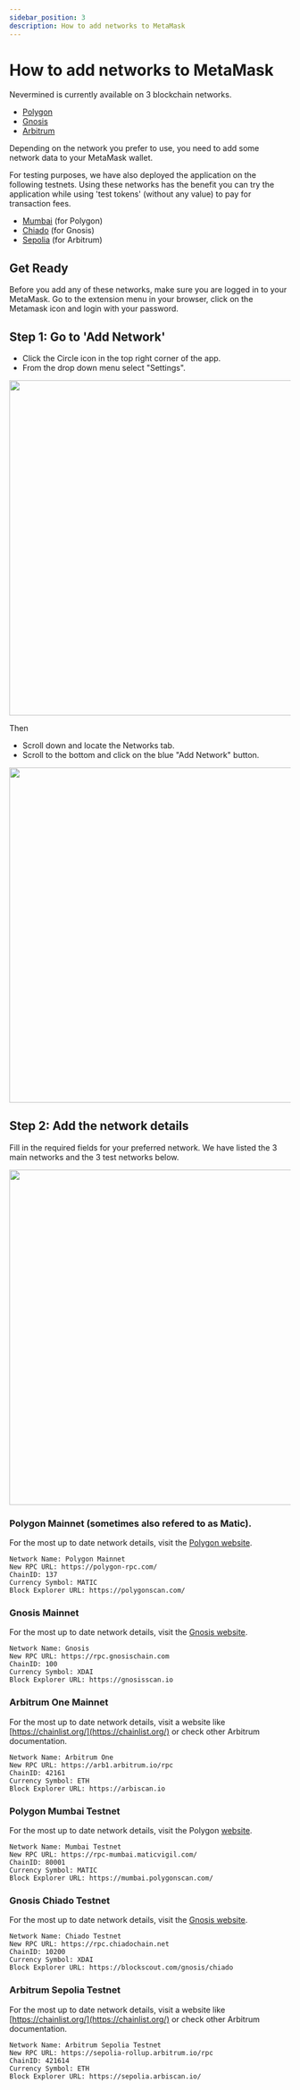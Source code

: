 ```yaml
---
sidebar_position: 3
description: How to add networks to MetaMask
---
```


# How to add networks to MetaMask

Nevermined is currently available on 3 blockchain networks. 
- [Polygon](https://matic.nevermined.app/)
- [Gnosis](https://gnosis.nevermined.app/)
- [Arbitrum](https://nevermined.app/)

Depending on the network you prefer to use, you need to add some network data to your MetaMask wallet. 

For testing purposes, we have also deployed the application on the following testnets. Using these networks has the benefit you can try the application while using 'test tokens' (without any value) to pay for transaction fees.

- [Mumbai](https://mumbai.nevermined.app) (for Polygon)
- [Chiado](https://chiado.nevermined.app) (for Gnosis)
- [Sepolia](https://testing.nevermined.app/) (for Arbitrum)


## Get Ready
Before you add any of these networks, make sure you are logged in to your MetaMask. 
Go to the extension menu in your browser, click on the Metamask icon and login with your password.


## Step 1: Go to 'Add Network'

- Click the Circle icon in the top right corner of the app. 
- From the drop down menu select "Settings".

<p align="center"><img src="/images/tutorials/metamask/MM_settings.png" width="600" /></p>

Then
- Scroll down and locate the Networks tab. 
- Scroll to the bottom and click on the blue "Add Network" button.

<p align="center"><img src="/images/tutorials/metamask/MM_settings_Network.png" width="600" /></p>

## Step 2: Add the network details

Fill in the required fields for your preferred network. We have listed the 3 main networks and the 3 test networks below. 

<p align="center"><img src="/images/tutorials/metamask/MM_add_network_manually_2.png" width="600" /></p>

### Polygon Mainnet (sometimes also refered to as Matic). 
For the most up to date network details, visit the [Polygon website](https://wiki.polygon.technology/docs/develop/metamask/config-polygon-on-metamask#add-the-polygon-network-manually).

```
Network Name: Polygon Mainnet
New RPC URL: https://polygon-rpc.com/
ChainID: 137
Currency Symbol: MATIC
Block Explorer URL: https://polygonscan.com/
```

### Gnosis Mainnet
For the most up to date network details, visit the [Gnosis website](https://docs.gnosischain.com/tools/wallets/metamask/).

```
Network Name: Gnosis
New RPC URL: https://rpc.gnosischain.com
ChainID: 100
Currency Symbol: XDAI
Block Explorer URL: https://gnosisscan.io
```


### Arbitrum One Mainnet
For the most up to date network details, visit a website like [https://chainlist.org/](https://chainlist.org/) or check other Arbitrum documentation.

```
Network Name: Arbitrum One
New RPC URL: https://arb1.arbitrum.io/rpc
ChainID: 42161
Currency Symbol: ETH
Block Explorer URL: https://arbiscan.io
```


### Polygon Mumbai Testnet
For the most up to date network details, visit the Polygon [website](https://wiki.polygon.technology/docs/develop/metamask/config-polygon-on-metamask#add-the-polygon-network-manually).

```
Network Name: Mumbai Testnet
New RPC URL: https://rpc-mumbai.maticvigil.com/
ChainID: 80001
Currency Symbol: MATIC
Block Explorer URL: https://mumbai.polygonscan.com/
```

### Gnosis Chiado Testnet
For the most up to date network details, visit the [Gnosis website](https://docs.gnosischain.com/tools/wallets/metamask/).

```
Network Name: Chiado Testnet
New RPC URL: https://rpc.chiadochain.net
ChainID: 10200
Currency Symbol: XDAI
Block Explorer URL: https://blockscout.com/gnosis/chiado
```

### Arbitrum Sepolia Testnet
For the most up to date network details, visit a website like [https://chainlist.org/](https://chainlist.org/) or check other Arbitrum documentation.

```
Network Name: Arbitrum Sepolia Testnet
New RPC URL: https://sepolia-rollup.arbitrum.io/rpc
ChainID: 421614
Currency Symbol: ETH
Block Explorer URL: https://sepolia.arbiscan.io/ 
```
